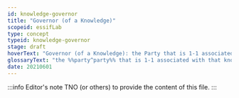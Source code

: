 ```yaml
---
id: knowledge-governor
title: "Governor (of a Knowledge)"
scopeid: essifLab
type: concept
typeid: knowledge-governor
stage: draft
hoverText: "Governor (of a Knowledge): the Party that is 1-1 associated with that knowledge."
glossaryText: "the %%party^party%% that is 1-1 associated with that knowledge."
date: 20210601
---
```


:::info Editor's note
TNO (or others) to provide the content of this file.
:::
